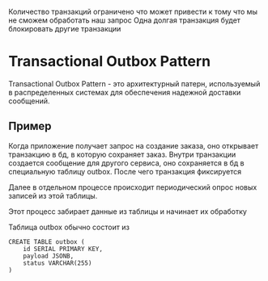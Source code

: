 Количество транзакций ограничено что может привести к тому что мы не сможем обработать наш запрос
Одна долгая транзакция будет блокировать другие транзакции

# Transactional Outbox Pattern

Transactional Outbox Pattern - это архитектурный патерн, используемый в распределенных системах для обеспечения надежной доставки сообщений.

## Пример

Когда приложение получает запрос на создание заказа, оно открывает транзакцию в бд, в которую сохраняет заказ. Внутри транзакции создается сообщение для другого сервиса, оно сохраняется в бд в специальную таблицу outbox. После чего транзакция фиксируется

Далее в отдельном процессе происходит периодический опрос новых записей из этой таблицы.

Этот процесс забирает данные из таблицы и начинает их обработку

Таблица outbox обычно состоит из

```
CREATE TABLE outbox (
    id SERIAL PRIMARY KEY,
    payload JSONB,
    status VARCHAR(255)
)
```
